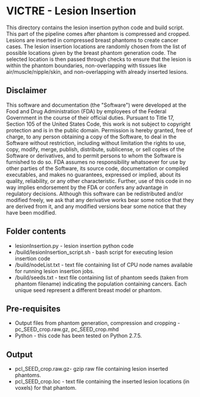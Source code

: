 # VICTRE - Lesion Insertion

This directory contains the lesion insertion python code and build script. This part of the pipeline comes after phantom is compressed and cropped. Lesions are inserted in compressed breast phantoms to create cancer cases. The lesion insertion locations are randomly chosen from the list of possible locations given by the breast phantom generation code. The selected location is then passed through checks to ensure that the lesion is within the phantom boundaries, non-overlapping with tissues like air/muscle/nipple/skin, and non-overlapping with already inserted lesions.


Disclaimer
----------

This software and documentation (the "Software") were developed at the Food and Drug Administration (FDA) by employees of the Federal Government in the course of their official duties. Pursuant to Title 17, Section 105 of the United States Code, this work is not subject to copyright protection and is in the public domain. Permission is hereby granted, free of charge, to any person obtaining a copy of the Software, to deal in the Software without restriction, including without limitation the rights to use, copy, modify, merge, publish, distribute, sublicense, or sell copies of the Software or derivatives, and to permit persons to whom the Software is furnished to do so. FDA assumes no responsibility whatsoever for use by other
parties of the Software, its source code, documentation or compiled executables, and makes no guarantees, expressed or implied, about its quality, reliability, or any other characteristic. Further, use of this code in no way implies endorsement by the FDA or confers any advantage in regulatory decisions. Although this software can be redistributed and/or modified freely, we ask that any derivative works bear some notice that they are derived from it, and any modified versions bear some notice that they have been modified. 

Folder contents
---------------
- lesionInsertion.py - lesion insertion python code
- /build/lesionInsertion_script.sh - bash script for executing lesion insertion code
- /build/nodeList.txt - text file containing list of CPU node names available for running lesion insertion jobs.
- /build/seeds.txt - text file containing list of phantom seeds (taken from phantom filename) indicating the population containing cancers.  Each unique seed represent a different breast model or phantom.

Pre-requisites
--------------
- Output files from phantom generation, compression and cropping - pc_SEED_crop.raw.gz, pc_SEED_crop.mhd
- Python - this code has been tested on Python 2.7.5.

Output
------
- pcl_SEED_crop.raw.gz- gzip raw file containing lesion inserted phantoms.
- pcl_SEED_crop.loc - text file containing the inserted lesion locations (in voxels) for that phantom.
